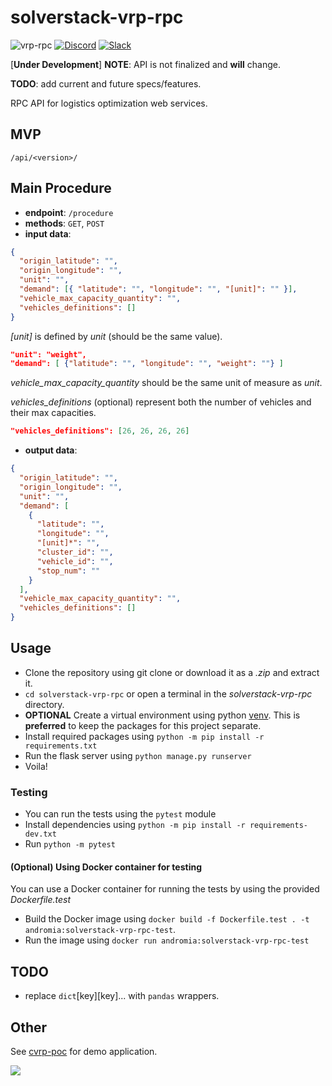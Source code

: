 # solverstack-vrp-rpc

![vrp-rpc](https://github.com/andromia/solverstack-vrp-rpc/workflows/vrp-rpc/badge.svg)
[![Discord](https://img.shields.io/discord/721862473132540007?label=discord&style=plastic)](https://discord.gg/wg7xSAf)
[![Slack](https://img.shields.io/badge/slack-workspace-orange)](https://join.slack.com/t/andromiasoftware/shared_invite/zt-felqfjhs-Tvma8OYuCExxdmQgHOIGsg)

[**Under Development**] **NOTE**: API is not finalized and **will** change.

**TODO**: add current and future specs/features.

RPC API for logistics optimization web services.

## MVP

`/api/<version>/`

## Main Procedure

- **endpoint**: `/procedure`
- **methods**: `GET`, `POST`
- **input data**:

```json
{
  "origin_latitude": "",
  "origin_longitude": "",
  "unit": "",
  "demand": [{ "latitude": "", "longitude": "", "[unit]": "" }],
  "vehicle_max_capacity_quantity": "",
  "vehicles_definitions": []
}
```

_[unit]_ is defined by _unit_ (should be the same value).

```json
"unit": "weight",
"demand": [ {"latitude": "", "longitude": "", "weight": ""} ]
```

_vehicle_max_capacity_quantity_ should be the same unit of measure as _unit_.

_vehicles_definitions_ (optional) represent both the number of vehicles and their max capacities.

```json
"vehicles_definitions": [26, 26, 26, 26]
```

- **output data**:

```json
{
  "origin_latitude": "",
  "origin_longitude": "",
  "unit": "",
  "demand": [
    {
      "latitude": "",
      "longitude": "",
      "[unit]*": "",
      "cluster_id": "",
      "vehicle_id": "",
      "stop_num": ""
    }
  ],
  "vehicle_max_capacity_quantity": "",
  "vehicles_definitions": []
}
```

## Usage

- Clone the repository using git clone or download it as a _.zip_ and extract it.
- `cd solverstack-vrp-rpc` or open a terminal in the _solverstack-vrp-rpc_ directory.
- **OPTIONAL** Create a virtual environment using python [venv](https://docs.python.org/3/tutorial/venv.html). This is **preferred** to keep the packages for this project separate.
- Install required packages using `python -m pip install -r requirements.txt`
- Run the flask server using `python manage.py runserver`
- Voila!

### Testing

- You can run the tests using the `pytest` module
- Install dependencies using `python -m pip install -r requirements-dev.txt`
- Run `python -m pytest`

#### (Optional) Using Docker container for testing

You can use a Docker container for running the tests by using the provided _Dockerfile.test_

- Build the Docker image using `docker build -f Dockerfile.test . -t andromia:solverstack-vrp-rpc-test`.
- Run the image using `docker run andromia:solverstack-vrp-rpc-test`

## TODO

- replace `dict`[key][key]... with `pandas` wrappers.

## Other

See [cvrp-poc](https://github.com/fingafrog/cvrp-poc) for demo application.

![](https://github.com/fingafrog/cvrp-poc/blob/master/docs/img/v0.0.8.PNG?raw=true)
